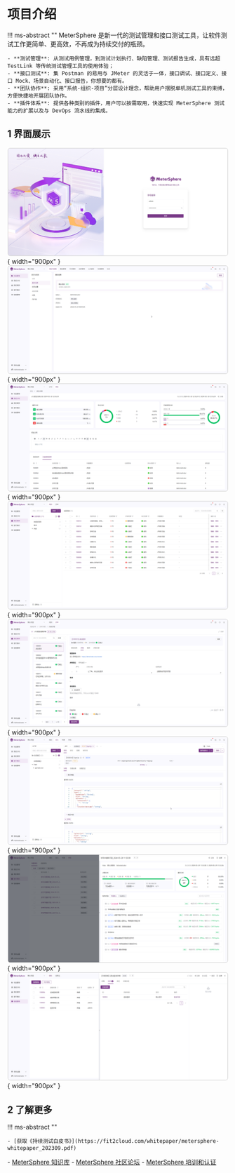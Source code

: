 

# 项目介绍

!!! ms-abstract ""
	MeterSphere 是新一代的测试管理和接口测试工具，让软件测试工作更简单、更高效，不再成为持续交付的瓶颈。

	- **测试管理**: 从测试用例管理，到测试计划执行、缺陷管理、测试报告生成，具有远超 TestLink 等传统测试管理工具的使用体验；
	- **接口测试**: 集 Postman 的易用与 JMeter 的灵活于一体，接口调试、接口定义、接口 Mock、场景自动化、接口报告，你想要的都有。
	- **团队协作**: 采用“系统-组织-项目”分层设计理念，帮助用户摆脱单机测试工具的束缚，方便快捷地开展团队协作。
    - **插件体系**: 提供各种类别的插件，用户可以按需取用，快速实现 MeterSphere 测试能力的扩展以及与 DevOps 流水线的集成。

## 1 界面展示

![!界面说明2](./img/登录.png){ width="900px" }
![!界面说明2](./img/项目管理.png){ width="900px" }
![!界面说明2](./img/测试计划.png){ width="900px" }
![!界面说明2](./img/测试用例1.png){ width="900px" }
![!界面说明2](./img/测试用例2.png){ width="900px" }
![!界面说明2](./img/接口测试1.png){ width="900px" }
![!界面说明2](./img/接口测试2.png){ width="900px" }
![!界面说明2](./img/缺陷管理.png){ width="900px" }

## 2 了解更多
!!! ms-abstract ""

    - [获取《持续测试白皮书》](https://fit2cloud.com/whitepaper/metersphere-whitepaper_202309.pdf)

[//]: # (    - [如何向团队介绍 MeterSphere？]&#40;https://fit2cloud.com/metersphere/download/introduce-metersphere_202306.pdf&#41;)
    - [MeterSphere 知识库](https://kb.fit2cloud.com/categories/metersphere)
    - [MeterSphere 社区论坛](https://bbs.fit2cloud.com/c/ms/8)
    - [MeterSphere 培训和认证](https://edu.fit2cloud.com/index)
